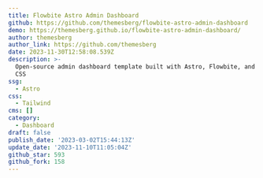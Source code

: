 ```yaml
---
title: Flowbite Astro Admin Dashboard
github: https://github.com/themesberg/flowbite-astro-admin-dashboard
demo: https://themesberg.github.io/flowbite-astro-admin-dashboard/
author: themesberg
author_link: https://github.com/themesberg
date: 2023-11-30T12:58:08.539Z
description: >-
  Open-source admin dashboard template built with Astro, Flowbite, and Tailwind
  CSS
ssg:
  - Astro
css:
  - Tailwind
cms: []
category:
  - Dashboard
draft: false
publish_date: '2023-03-02T15:44:13Z'
update_date: '2023-11-10T11:05:04Z'
github_star: 593
github_fork: 158
---
```

